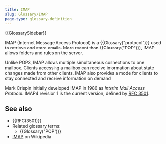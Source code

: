 ```yaml
---
title: IMAP
slug: Glossary/IMAP
page-type: glossary-definition
---
```


{{GlossarySidebar}}

IMAP (Internet Message Access Protocol) is a {{Glossary("protocol")}} used to retrieve and store emails. More recent than {{Glossary("POP")}}, IMAP allows folders and rules on the server.

Unlike POP3, IMAP allows multiple simultaneous connections to one mailbox. Clients accessing a mailbox can receive information about state changes made from other clients. IMAP also provides a mode for clients to stay connected and receive information on demand.

Mark Crispin initially developed IMAP in 1986 as _Interim Mail Access Protocol_. IMAP4 revision 1 is the current version, defined by [RFC 3501](https://www.rfc-editor.org/info/rfc3501).

## See also

- {{RFC(3501)}}
- Related glossary terms:
  - {{Glossary("POP")}}
- [IMAP](https://en.wikipedia.org/wiki/Internet_Message_Access_Protocol) on Wikipedia
